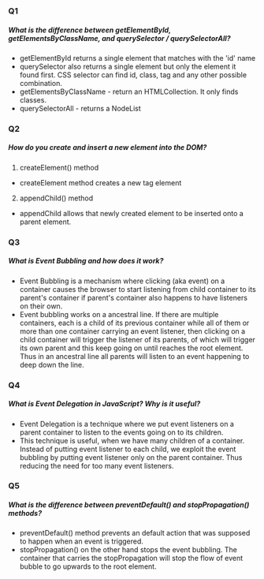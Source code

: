 ### Q1 
##### What is the difference between getElementById, getElementsByClassName, and querySelector / querySelectorAll?
- getElementById returns a single element that matches with the 'id' name
- querySelector also returns a single element but only the element it found first. CSS selector can find id, class, tag and any other possible combination.
- getElementsByClassName - return an HTMLCollection. It only finds classes.
- querySelectorAll - returns a NodeList

### Q2
##### How do you create and insert a new element into the DOM?
1. createElement() method
- createElement method creates a new tag element
2. appendChild() method
- appendChild allows that newly created element to be inserted onto a parent element.

### Q3
##### What is Event Bubbling and how does it work?
- Event Bubbling is a mechanism where clicking (aka event) on a container causes the browser to start listening from child container to its parent's container if parent's container also happens to have listeners on their own.
- Event bubbling works on a ancestral line. If there are multiple containers, each is a child of its previous container while all of them or more than one container carrying an event listener, then clicking on a child container will trigger the listener of its parents, of which will trigger its own parent and this keep going on until reaches the root element. Thus in an ancestral line all parents will listen to an event happening to deep down the line.

### Q4
##### What is Event Delegation in JavaScript? Why is it useful?
- Event Delegation is a technique where we put event listeners on a parent container to listen to the events going on to its children.
- This technique is useful, when we have many children of a container. Instead of putting event listener to each child, we exploit the event bubbling by putting event listener only on the parent container. Thus reducing the need for too many event listeners.  

### Q5
##### What is the difference between preventDefault() and stopPropagation() methods?
- preventDefault() method prevents an default action that was supposed to happen when an event is triggered.
- stopPropagation() on the other hand stops the event bubbling. The container that carries the stopPropagation will stop the flow of event bubble to go upwards to the root element.  

